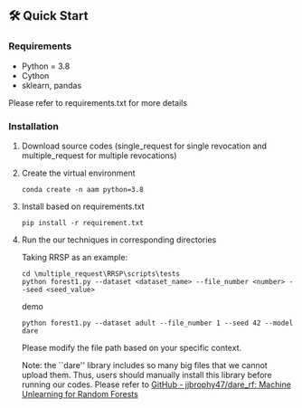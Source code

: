 ## **🛠️ Quick Start**  

### **Requirements**  
- Python = 3.8  
- Cython
- sklearn, pandas

Please refer to requirements.txt for more details

### **Installation**  
1. Download source codes (single_request for single revocation and multiple_request for multiple revocations)

2. Create the virtual environment

   ```shell
   conda create -n aam python=3.8
   ```

3. Install based on requirements.txt

   ```shell
   pip install -r requirement.txt
   ```

4. Run the our techniques in corresponding directories

   Taking RRSP as an example:

   ```shell
   cd \multiple_request\RRSP\scripts\tests
   python forest1.py --dataset <dataset_name> --file_number <number> --seed <seed_value>
   ```

   demo

   ```shell
   python forest1.py --dataset adult --file_number 1 --seed 42 --model dare
   
   ```

   Please modify the file path based on your specific context.
   
   Note: the ``dare'' library includes so many big files that we cannot upload them. Thus, users should manually install this library before running our codes. Please refer to [GitHub - jjbrophy47/dare_rf: Machine Unlearning for Random Forests](https://github.com/jjbrophy47/dare_rf)
